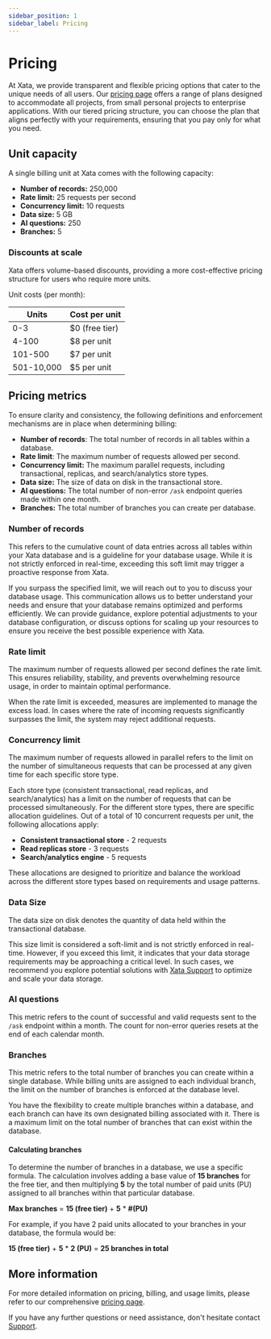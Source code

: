 ```yaml
---
sidebar_position: 1
sidebar_label: Pricing
---
```


# Pricing

At Xata, we provide transparent and flexible pricing options that cater to the unique needs of all users. Our [pricing page](https://xata.io/pricing) offers a range of plans designed to accommodate all projects, from small personal projects to enterprise applications. With our tiered pricing structure, you can choose the plan that aligns perfectly with your requirements, ensuring that you pay only for what you need. 


## Unit capacity

A single billing unit at Xata comes with the following capacity:

- **Number of records:** 250,000
- **Rate limit:** 25 requests per second
- **Concurrency limit:** 10 requests
- **Data size:** 5 GB
- **AI questions:** 250
- **Branches:** 5


### Discounts at scale

Xata offers volume-based discounts, providing a more cost-effective pricing structure for users who require more units.

Unit costs (per month):

| Units          | Cost per unit |
|----------------|-------------- |
| 0-3            | $0 (free tier)|
| 4-100          | $8 per unit   |
| 101-500        | $7 per unit   | 
| 501-10,000     | $5 per unit   |


## Pricing metrics

To ensure clarity and consistency, the following definitions and enforcement mechanisms are in place when determining billing:

- **Number of records**: The total number of records in all tables within a database.
- **Rate limit**: The maximum number of requests allowed per second.
- **Concurrency limit:** The maximum parallel requests, including transactional, replicas, and search/analytics store types.
- **Data size:** The size of data on disk in the transactional store.
- **AI questions:** The total number of non-error `/ask` endpoint queries made within one month.
- **Branches:** The total number of branches you can create per database.


### Number of records

This refers to the cumulative count of data entries across all tables within your Xata database and is a guideline for your database usage. While it is not strictly enforced in real-time, exceeding this soft limit may trigger a proactive response from Xata.

If you surpass the specified limit, we will reach out to you to discuss your database usage. This communication allows us to better understand your needs and ensure that your database remains optimized and performs efficiently. We can provide guidance, explore potential adjustments to your database configuration, or discuss options for scaling up your resources to ensure you receive the best possible experience with Xata.


### Rate limit

The maximum number of requests allowed per second defines the rate limit. This ensures reliability, stability, and prevents overwhelming resource usage, in order to maintain optimal performance. 

When the rate limit is exceeded, measures are implemented to manage the excess load. In cases where the rate of incoming requests significantly surpasses the limit, the system may reject additional requests.


### Concurrency limit

The maximum number of requests allowed in parallel refers to the limit on the number of simultaneous requests that can be processed at any given time for each specific store type.

Each store type (consistent transactional, read replicas, and search/analytics) has a limit on the number of requests that can be processed simultaneously. For the different store types, there are specific allocation guidelines. Out of a total of 10 concurrent requests per unit, the following allocations apply:

 - **Consistent transactional store** - 2 requests
 - **Read replicas store** - 3 requests 
 - **Search/analytics engine** - 5 requests  
 
These allocations are designed to prioritize and balance the workload across the different store types based on requirements and usage patterns.


### Data Size 

The data size on disk denotes the quantity of data held within the transactional database.

This size limit is considered a soft-limit and is not strictly enforced in real-time. However, if you exceed this limit, it indicates that your data storage requirements may be approaching a critical level. In such cases, we recommend you explore potential solutions with [Xata Support](https://support.xata.io/hc/en-us) to optimize and scale your data storage. 


### AI questions

This metric refers to the count of successful and valid requests sent to the `/ask` endpoint within a month. The count for non-error queries resets at the end of each calendar month.


### Branches

This metric refers to the total number of branches you can create within a single database. While billing units are assigned to each individual branch, the limit on the number of branches is enforced at the database level. 

You have the flexibility to create multiple branches within a database, and each branch can have its own designated billing associated with it. There is a maximum limit on the total number of branches that can exist within the database.


#### Calculating branches

To determine the number of branches in a database, we use a specific formula. The calculation involves adding a base value of **15 branches** for the free tier, and then multiplying **5** by the total number of paid units (PU) assigned to all branches within that particular database.
               
**Max branches** = **15 (free tier)** + **5** * **#(PU)**

For example, if you have 2 paid units allocated to your branches in your database, the formula would be:

**15 (free tier)** + **5** * **2 (PU)** = **25 branches in total**


## More information

For more detailed information on pricing, billing, and usage limits, please refer to our comprehensive [pricing page](https://xata.io/pricing).

If you have any further questions or need assistance, don't hesitate contact [Support](https://support.xata.io/hc/en-us).